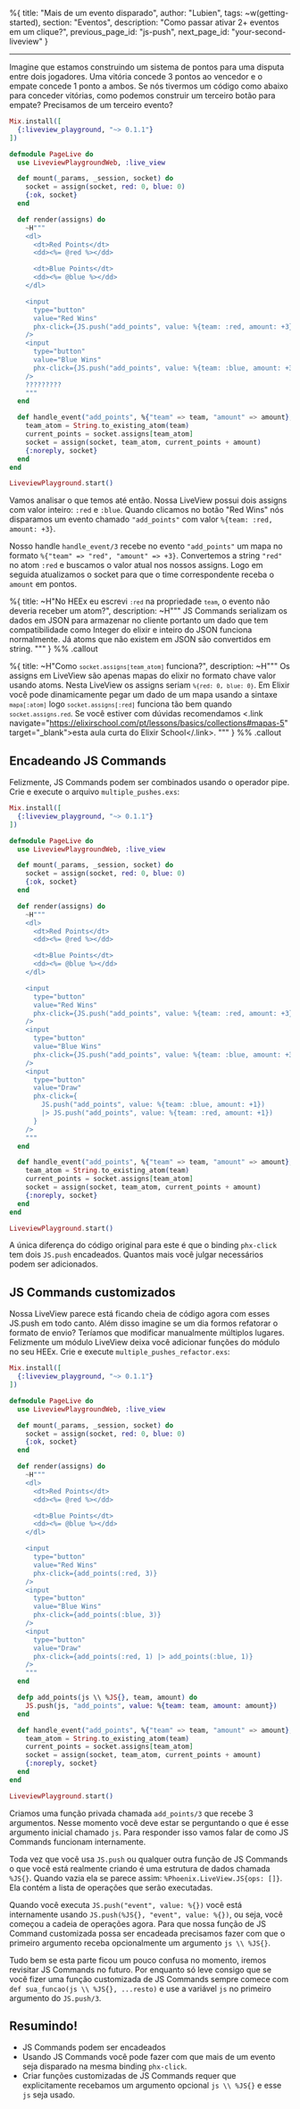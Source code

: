 %{
title: "Mais de um evento disparado",
author: "Lubien",
tags: ~w(getting-started),
section: "Eventos",
description: "Como passar ativar 2+ eventos em um clique?",
previous_page_id: "js-push",
next_page_id: "your-second-liveview"
}

---

Imagine que estamos construindo um sistema de pontos para uma disputa entre dois jogadores. Uma vitória concede 3 pontos ao vencedor e o empate concede 1 ponto a ambos. Se nós tivermos um código como abaixo para conceder vitórias, como podemos construir um terceiro botão para empate? Precisamos de um terceiro evento?

```elixir
Mix.install([
  {:liveview_playground, "~> 0.1.1"}
])

defmodule PageLive do
  use LiveviewPlaygroundWeb, :live_view

  def mount(_params, _session, socket) do
    socket = assign(socket, red: 0, blue: 0)
    {:ok, socket}
  end

  def render(assigns) do
    ~H"""
    <dl>
      <dt>Red Points</dt>
      <dd><%= @red %></dd>

      <dt>Blue Points</dt>
      <dd><%= @blue %></dd>
    </dl>

    <input
      type="button"
      value="Red Wins"
      phx-click={JS.push("add_points", value: %{team: :red, amount: +3})}
    />
    <input
      type="button"
      value="Blue Wins"
      phx-click={JS.push("add_points", value: %{team: :blue, amount: +3})}
    />
    ?????????
    """
  end

  def handle_event("add_points", %{"team" => team, "amount" => amount}, socket) do
    team_atom = String.to_existing_atom(team)
    current_points = socket.assigns[team_atom]
    socket = assign(socket, team_atom, current_points + amount)
    {:noreply, socket}
  end
end

LiveviewPlayground.start()
```

Vamos analisar o que temos até então. Nossa LiveView possui dois assigns com valor inteiro: `:red` e `:blue`. Quando clicamos no botão "Red Wins" nós disparamos um evento chamado `"add_points"` com valor `%{team: :red, amount: +3}`.

Nosso handle `handle_event/3` recebe no evento `"add_points"` um mapa no formato `%{"team" => "red", "amount" => +3}`. Convertemos a string `"red"` no atom `:red` e buscamos o valor atual nos nossos assigns. Logo em seguida atualizamos o socket para que o time correspondente receba o `amount` em pontos.

%{
title: ~H"No HEEx eu escrevi <code>`:red`</code> na propriedade <code>`team`</code>, o evento não deveria receber um atom?",
description: ~H"""
JS Commands serializam os dados em JSON para armazenar no cliente portanto um dado que tem compatibilidade como Integer do elixir e inteiro do JSON funciona normalmente. Já atoms que não existem em JSON são convertidos em string.
"""
} %% .callout

%{
title: ~H"Como <code>`socket.assigns[team_atom]`</code> funciona?",
description: ~H"""
Os assigns em LiveView são apenas mapas do elixir no formato chave valor usando atoms. Nesta LiveView os assigns seriam <code>`%{red: 0, blue: 0}`</code>. Em Elixir você pode dinamicamente pegar um dado de um mapa usando a sintaxe <code>`mapa[:atom]`</code> logo <code>`socket.assigns[:red]`</code> funciona tão bem quando <code>`socket.assigns.red`</code>. Se você estiver com dúvidas recomendamos <.link navigate="https://elixirschool.com/pt/lessons/basics/collections#mapas-5" target="\_blank">esta aula curta do Elixir School</.link>.
"""
} %% .callout

## Encadeando JS Commands

Felizmente, JS Commands podem ser combinados usando o operador pipe. Crie e execute o arquivo `multiple_pushes.exs`:

```elixir
Mix.install([
  {:liveview_playground, "~> 0.1.1"}
])

defmodule PageLive do
  use LiveviewPlaygroundWeb, :live_view

  def mount(_params, _session, socket) do
    socket = assign(socket, red: 0, blue: 0)
    {:ok, socket}
  end

  def render(assigns) do
    ~H"""
    <dl>
      <dt>Red Points</dt>
      <dd><%= @red %></dd>

      <dt>Blue Points</dt>
      <dd><%= @blue %></dd>
    </dl>

    <input
      type="button"
      value="Red Wins"
      phx-click={JS.push("add_points", value: %{team: :red, amount: +3})}
    />
    <input
      type="button"
      value="Blue Wins"
      phx-click={JS.push("add_points", value: %{team: :blue, amount: +3})}
    />
    <input
      type="button"
      value="Draw"
      phx-click={
        JS.push("add_points", value: %{team: :blue, amount: +1})
        |> JS.push("add_points", value: %{team: :red, amount: +1})
      }
    />
    """
  end

  def handle_event("add_points", %{"team" => team, "amount" => amount}, socket) do
    team_atom = String.to_existing_atom(team)
    current_points = socket.assigns[team_atom]
    socket = assign(socket, team_atom, current_points + amount)
    {:noreply, socket}
  end
end

LiveviewPlayground.start()
```

A única diferença do código original para este é que o binding `phx-click` tem dois `JS.push` encadeados. Quantos mais você julgar necessários podem ser adicionados.

## JS Commands customizados

Nossa LiveView parece está ficando cheia de código agora com esses JS.push em todo canto. Além disso imagine se um dia formos refatorar o formato de envio? Teríamos que modificar manualmente múltiplos lugares. Felizmente um módulo LiveView deixa você adicionar funções do módulo no seu HEEx. Crie e execute `multiple_pushes_refactor.exs`:

```elixir
Mix.install([
  {:liveview_playground, "~> 0.1.1"}
])

defmodule PageLive do
  use LiveviewPlaygroundWeb, :live_view

  def mount(_params, _session, socket) do
    socket = assign(socket, red: 0, blue: 0)
    {:ok, socket}
  end

  def render(assigns) do
    ~H"""
    <dl>
      <dt>Red Points</dt>
      <dd><%= @red %></dd>

      <dt>Blue Points</dt>
      <dd><%= @blue %></dd>
    </dl>

    <input
      type="button"
      value="Red Wins"
      phx-click={add_points(:red, 3)}
    />
    <input
      type="button"
      value="Blue Wins"
      phx-click={add_points(:blue, 3)}
    />
    <input
      type="button"
      value="Draw"
      phx-click={add_points(:red, 1) |> add_points(:blue, 1)}
    />
    """
  end

  defp add_points(js \\ %JS{}, team, amount) do
    JS.push(js, "add_points", value: %{team: team, amount: amount})
  end

  def handle_event("add_points", %{"team" => team, "amount" => amount}, socket) do
    team_atom = String.to_existing_atom(team)
    current_points = socket.assigns[team_atom]
    socket = assign(socket, team_atom, current_points + amount)
    {:noreply, socket}
  end
end

LiveviewPlayground.start()
```

Criamos uma função privada chamada `add_points/3` que recebe 3 argumentos. Nesse momento você deve estar se perguntando o que é esse argumento inicial chamado `js`. Para responder isso vamos falar de como JS Commands funcionam internamente.

Toda vez que você usa `JS.push` ou qualquer outra função de JS Commands o que você está realmente criando é uma estrutura de dados chamada `%JS{}`. Quando vazia ela se parece assim: `%Phoenix.LiveView.JS{ops: []}`. Ela contém a lista de operações que serão executadas.

Quando você executa `JS.push("event", value: %{})` você está internamente usando `JS.push(%JS{}, "event", value: %{})`, ou seja, você começou a cadeia de operações agora. Para que nossa função de JS Command customizada possa ser encadeada precisamos fazer com que o primeiro argumento receba opcionalmente um argumento `js \\ %JS{}`.

Tudo bem se esta parte ficou um pouco confusa no momento, iremos revisitar JS Commands no futuro. Por enquanto só leve consigo que se você fizer uma função customizada de JS Commands sempre comece com `def sua_funcao(js \\ %JS{}, ...resto)` e use a variável `js` no primeiro argumento do `JS.push/3`.

## Resumindo!

- JS Commands podem ser encadeados
- Usando JS Commands você pode fazer com que mais de um evento seja disparado na mesma binding `phx-click`.
- Criar funções customizadas de JS Commands requer que explicitamente recebamos um argumento opcional `js \\ %JS{}` e esse `js` seja usado.
